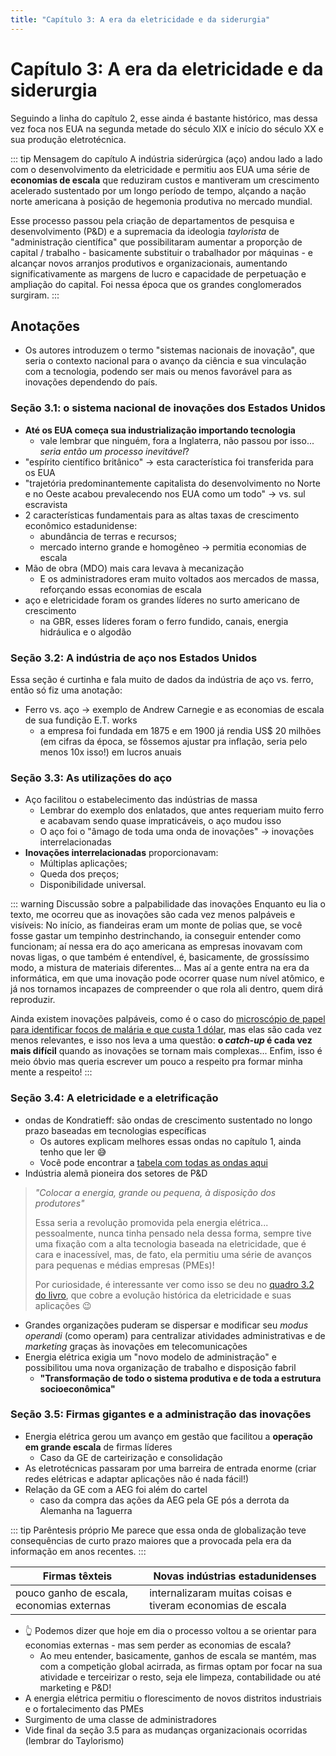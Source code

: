 ```yaml
---
title: "Capítulo 3: A era da eletricidade e da siderurgia"
---
```


# Capítulo 3: A era da eletricidade e da siderurgia

Seguindo a linha do capítulo 2, esse ainda é bastante histórico, mas dessa vez foca nos EUA na segunda metade do século XIX e início do século XX e sua produção eletrotécnica.

::: tip Mensagem do capítulo
A indústria siderúrgica (aço) andou lado a lado com o desenvolvimento da eletricidade e permitiu aos EUA uma série de **economias de escala** que reduziram custos e mantiveram um crescimento acelerado sustentado por um longo período de tempo, alçando a nação norte americana à posição de hegemonia produtiva no mercado mundial.

Esse processo passou pela criação de departamentos de pesquisa e desenvolvimento (P&D) e a supremacia da ideologia _taylorista_ de "administração científica" que possibilitaram aumentar a proporção de capital / trabalho - basicamente substituir o trabalhador por máquinas - e alcançar novos arranjos produtivos e organizacionais, aumentando significativamente as margens de lucro e capacidade de perpetuação e ampliação do capital. Foi nessa época que os grandes conglomerados surgiram.
:::

## Anotações

- Os autores introduzem o termo "sistemas nacionais de inovação", que seria o contexto nacional para o avanço da ciência e sua vinculação com a tecnologia, podendo ser mais ou menos favorável para as inovações dependendo do país.

### Seção 3.1: o sistema nacional de inovações dos Estados Unidos

- **Até os EUA começa sua industrialização importando tecnologia**
  - vale lembrar que ninguém, fora a Inglaterra, não passou por isso... _seria então um processo inevitável_?
- "espírito científico britânico" -> esta característica foi transferida para os EUA
- "trajetória predominantemente capitalista do desenvolvimento no Norte e no Oeste acabou prevalecendo nos EUA como um todo" -> vs. sul escravista
- 2 características fundamentais para as altas taxas de crescimento econômico estadunidense:
  - abundância de terras e recursos;
  - mercado interno grande e homogêneo -> permitia economias de escala
- Mão de obra (MDO) mais cara levava à mecanização
  - E os administradores eram muito voltados aos mercados de massa, reforçando essas economias de escala
- aço e eletricidade foram os grandes líderes no surto americano de crescimento
  - na GBR, esses líderes foram o ferro fundido, canais, energia hidráulica e o algodão

### Seção 3.2: A indústria de aço nos Estados Unidos

Essa seção é curtinha e fala muito de dados da indústria de aço vs. ferro, então só fiz uma anotação:

- Ferro vs. aço -> exemplo de Andrew Carnegie e as economias de escala de sua fundição E.T. works
  - a empresa foi fundada em 1875 e em 1900 já rendia US$ 20 milhões (em cifras da época, se fôssemos ajustar pra inflação, seria pelo menos 10x isso!) em lucros anuais

### Seção 3.3: As utilizações do aço

- Aço facilitou o estabelecimento das indústrias de massa
  - Lembrar do exemplo dos enlatados, que antes requeriam muito ferro e acabavam sendo quase impraticáveis, o aço mudou isso
  - O aço foi o "âmago de toda uma onda de inovações" -> inovações interrelacionadas
- **Inovações interrelacionadas** proporcionavam:
  - Múltiplas aplicações;
  - Queda dos preços;
  - Disponibilidade universal.

::: warning Discussão sobre a palpabilidade das inovações
Enquanto eu lia o texto, me ocorreu que as inovações são cada vez menos palpáveis e visíveis: No início, as fiandeiras eram um monte de polias que, se você fosse gastar um tempinho destrinchando, ia conseguir entender como funcionam; aí nessa era do aço americana as empresas inovavam com novas ligas, o que também é entendível, é, basicamente, de grossíssimo modo, a mistura de materiais diferentes... Mas aí a gente entra na era da informática, em que uma inovação pode ocorrer quase num nível atômico, e já nos tornamos incapazes de compreender o que rola ali dentro, quem dirá reproduzir.

Ainda existem inovações palpáveis, como é o caso do [microscópio de papel para identificar focos de malária e que custa 1 dólar](https://www.youtube.com/watch?v=Qf-D1Upn-KU), mas elas são cada vez menos relevantes, e isso nos leva a uma questão: **o _catch-up_ é cada vez mais difícil** quando as inovações se tornam mais complexas... Enfim, isso é meio óbvio mas queria escrever um pouco a respeito pra formar minha mente a respeito!
:::

### Seção 3.4: A eletricidade e a eletrificação

- ondas de Kondratieff: são ondas de crescimento sustentado no longo prazo baseadas em tecnologias específicas
  - Os autores explicam melhores essas ondas no capítulo 1, ainda tenho que ler :sweat_smile:
  - Você pode encontrar a [tabela com todas as ondas aqui](/quadro-ondas-kondratieff.pdf)
- Indústria alemã pioneira dos setores de P&D

> _"Colocar a energia, grande ou pequena, à disposição dos produtores"_
>
> Essa seria a revolução promovida pela energia elétrica... pessoalmente, nunca tinha pensado nela dessa forma, sempre tive uma fixação com a alta tecnologia baseada na eletricidade, que é cara e inacessível, mas, de fato, ela permitiu uma série de avanços para pequenas e médias empresas (PMEs)!
>
> Por curiosidade, é interessante ver como isso se deu no [quadro 3.2 do livro](/quadro-evolucao-eletricidade.pdf), que cobre a evolução histórica da eletricidade e suas aplicações :wink:

- Grandes organizações puderam se dispersar e modificar seu _modus operandi_ (como operam) para centralizar atividades administrativas e de _marketing_ graças às inovações em telecomunicações
- Energia elétrica exigia um "novo modelo de administração" e possibilitou uma nova organização de trabalho e disposição fabril
  - **"Transformação de todo o sistema produtiva e de toda a estrutura socioeconômica"**

### Seção 3.5: Firmas gigantes e a administração das inovações

- Energia elétrica gerou um avanço em gestão que facilitou a **operação em grande escala** de firmas líderes
  - Caso da GE de carteirização e consolidação
- As eletrotécnicas passaram por uma barreira de entrada enorme (criar redes elétricas e adaptar aplicações não é nada fácil!)
- Relação da GE com a AEG foi além do cartel
  - caso da compra das ações da AEG pela GE pós a derrota da Alemanha na 1aguerra

::: tip Parêntesis próprio
Me parece que essa onda de globalização teve consequências de curto prazo maiores que a provocada pela era da informação em anos recentes.
:::

| Firmas têxteis | Novas indústrias estadunidenses |
| -------------- | -------------------- |
| pouco ganho de escala, economias externas | internalizaram muitas coisas e tiveram economias de escala |

- :point_up_2: Podemos dizer que hoje em dia o processo voltou a se orientar para economias externas - mas sem perder as economias de escala?
  - Ao meu entender, basicamente, ganhos de escala se mantém, mas com a competição global acirrada, as firmas optam por focar na sua atividade e terceirizar o resto, seja ele limpeza, contabilidade ou até marketing e P&D!
- A energia elétrica permitiu o florescimento de novos distritos industriais e o fortalecimento das PMEs
- Surgimento de uma classe de administradores
- Vide final da seção 3.5 para as mudanças organizacionais ocorridas (lembrar do Taylorismo)